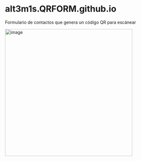 # alt3m1s.QRFORM.github.io
Formulario de contactos que genera un código QR para escánear

<img width="420" alt="image" src="https://github.com/alt3m1s/alt3m1s.QRFORM.github.io/assets/29589390/11cb99ad-3361-4e5b-84d9-2b0b84a30922">

